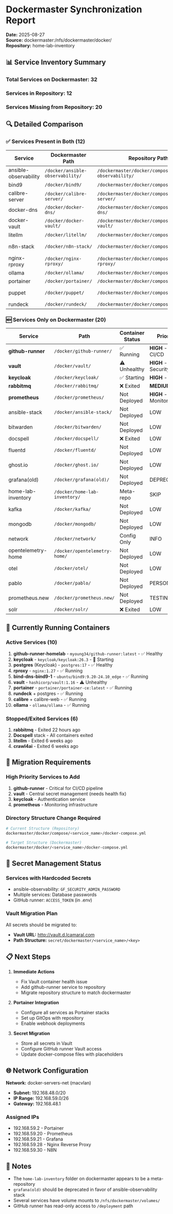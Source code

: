 # Dockermaster Synchronization Report

**Date:** 2025-08-27  
**Source:** dockermaster:/nfs/dockermaster/docker/  
**Repository:** home-lab-inventory

## 📊 Service Inventory Summary

### Total Services on Dockermaster: 32
### Services in Repository: 12
### Services Missing from Repository: 20

## 🔍 Detailed Comparison

### ✅ Services Present in Both (12)
| Service | Dockermaster Path | Repository Path | Status |
|---------|------------------|-----------------|--------|
| ansible-observability | `/docker/ansible-observability/` | `/dockermaster/docker/compose/ansible-observability/` | Active |
| bind9 | `/docker/bind9/` | `/dockermaster/docker/compose/bind9/` | Active |
| calibre-server | `/docker/calibre-server/` | `/dockermaster/docker/compose/calibre-server/` | Active |
| docker-dns | `/docker/docker-dns/` | `/dockermaster/docker/compose/docker-dns/` | Active |
| docker-vault | `/docker/docker-vault/` | `/dockermaster/docker/compose/docker-vault/` | Active |
| litellm | `/docker/litellm/` | `/dockermaster/docker/compose/litellm/` | Mixed |
| n8n-stack | `/docker/n8n-stack/` | `/dockermaster/docker/compose/n8n-stack/` | Not Running |
| nginx-rproxy | `/docker/nginx-rproxy/` | `/dockermaster/docker/compose/nginx-rproxy/` | Active |
| ollama | `/docker/ollama/` | `/dockermaster/docker/compose/ollama/` | Active |
| portainer | `/docker/portainer/` | `/dockermaster/docker/compose/portainer/` | Active |
| puppet | `/docker/puppet/` | `/dockermaster/docker/compose/puppet/` | Not Running |
| rundeck | `/docker/rundeck/` | `/dockermaster/docker/compose/rundeck/` | Active |

### 🆕 Services Only on Dockermaster (20)
| Service | Path | Container Status | Priority |
|---------|------|-----------------|----------|
| **github-runner** | `/docker/github-runner/` | ✅ Running | **HIGH** - CI/CD |
| **vault** | `/docker/vault/` | ⚠️ Unhealthy | **HIGH** - Security |
| **keycloak** | `/docker/keycloak/` | ✅ Starting | **HIGH** - Auth |
| **rabbitmq** | `/docker/rabbitmq/` | ❌ Exited | **MEDIUM** |
| **prometheus** | `/docker/prometheus/` | Not Deployed | **HIGH** - Monitoring |
| ansible-stack | `/docker/ansible-stack/` | Not Deployed | LOW |
| bitwarden | `/docker/bitwarden/` | Not Deployed | LOW |
| docspell | `/docker/docspell/` | ❌ Exited | LOW |
| fluentd | `/docker/fluentd/` | Not Deployed | LOW |
| ghost.io | `/docker/ghost.io/` | Not Deployed | LOW |
| grafana(old) | `/docker/grafana(old)/` | Not Deployed | DEPRECATED |
| home-lab-inventory | `/docker/home-lab-inventory/` | Meta-repo | SKIP |
| kafka | `/docker/kafka/` | Not Deployed | LOW |
| mongodb | `/docker/mongodb/` | Not Deployed | LOW |
| network | `/docker/network/` | Config Only | INFO |
| opentelemetry-home | `/docker/opentelemetry-home/` | Not Deployed | LOW |
| otel | `/docker/otel/` | Not Deployed | LOW |
| pablo | `/docker/pablo/` | Not Deployed | PERSONAL |
| prometheus.new | `/docker/prometheus.new/` | Not Deployed | TESTING |
| solr | `/docker/solr/` | ❌ Exited | LOW |

## 🐳 Currently Running Containers

### Active Services (10)
1. **github-runner-homelab** - `myoung34/github-runner:latest` - ✅ Healthy
2. **keycloak** - `keycloak/keycloak:26.3` - 🔄 Starting
3. **postgres** (Keycloak) - `postgres:17` - ✅ Healthy
4. **rproxy** - `nginx:1.27` - ✅ Running
5. **bind-dns-bind9-1** - `ubuntu/bind9:9.20-24.10_edge` - ✅ Running
6. **vault** - `hashicorp/vault:1.16` - ⚠️ Unhealthy
7. **portainer** - `portainer/portainer-ce:latest` - ✅ Running
8. **rundeck** + postgres - ✅ Running
9. **calibre** + calibre-web - ✅ Running
10. **ollama** - `ollama/ollama` - ✅ Running

### Stopped/Exited Services (6)
1. **rabbitmq** - Exited 22 hours ago
2. **Docspell** stack - All containers exited
3. **litellm** - Exited 6 weeks ago
4. **crawl4ai** - Exited 6 weeks ago

## 🔄 Migration Requirements

### High Priority Services to Add
1. **github-runner** - Critical for CI/CD pipeline
2. **vault** - Central secret management (needs health fix)
3. **keycloak** - Authentication service
4. **prometheus** - Monitoring infrastructure

### Directory Structure Change Required
```bash
# Current Structure (Repository)
dockermaster/docker/compose/<service_name>/docker-compose.yml

# Target Structure (Dockermaster)
dockermaster/docker/<service_name>/docker-compose.yml
```

## 🔐 Secret Management Status

### Services with Hardcoded Secrets
- ansible-observability: `GF_SECURITY_ADMIN_PASSWORD`
- Multiple services: Database passwords
- GitHub runner: `ACCESS_TOKEN` (in .env)

### Vault Migration Plan
All secrets should be migrated to:
- **Vault URL:** http://vault.d.lcamaral.com
- **Path Structure:** `secret/dockermaster/<service_name>/<key>`

## 📋 Next Steps

1. **Immediate Actions**
   - Fix Vault container health issue
   - Add github-runner service to repository
   - Migrate repository structure to match dockermaster

2. **Portainer Integration**
   - Configure all services as Portainer stacks
   - Set up GitOps with repository
   - Enable webhook deployments

3. **Secret Migration**
   - Store all secrets in Vault
   - Configure GitHub runner Vault access
   - Update docker-compose files with placeholders

## 🌐 Network Configuration

**Network:** docker-servers-net (macvlan)
- **Subnet:** 192.168.48.0/20
- **IP Range:** 192.168.59.0/26
- **Gateway:** 192.168.48.1

### Assigned IPs
- 192.168.59.2 - Portainer
- 192.168.59.20 - Prometheus
- 192.168.59.21 - Grafana
- 192.168.59.28 - Nginx Reverse Proxy
- 192.168.59.30 - N8N

## 📝 Notes

- The `home-lab-inventory` folder on dockermaster appears to be a meta-repository
- `grafana(old)` should be deprecated in favor of ansible-observability stack
- Several services have volume mounts to `/nfs/dockermaster/volumes/`
- GitHub runner has read-only access to `/deployment` path
